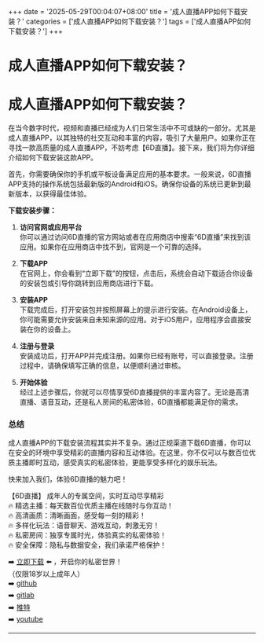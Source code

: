 +++
date = '2025-05-29T00:04:07+08:00'
title = '成人直播APP如何下载安装？'
categories = ['成人直播APP如何下载安装？']
tags = ['成人直播APP如何下载安装？']
+++

# 成人直播APP如何下载安装？

# 成人直播APP如何下载安装？

在当今数字时代，视频和直播已经成为人们日常生活中不可或缺的一部分。尤其是成人直播APP，以其独特的社交互动和丰富的内容，吸引了大量用户。如果你正在寻找一款高质量的成人直播APP，不妨考虑【6D直播】。接下来，我们将为你详细介绍如何下载安装这款APP。

首先，你需要确保你的手机或平板设备满足应用的基本要求。一般来说，6D直播APP支持的操作系统包括最新版的Android和iOS。确保你设备的系统已更新到最新版本，以获得最佳体验。

**下载安装步骤：**

1. **访问官网或应用平台**  
   你可以通过访问6D直播的官方网站或者在应用商店中搜索“6D直播”来找到该应用。如果你在应用商店中找不到，官网是一个可靠的选择。

2. **下载APP**  
   在官网上，你会看到“立即下载”的按钮，点击后，系统会自动下载适合你设备的安装包或引导你跳转到应用商店进行下载。

3. **安装APP**  
   下载完成后，打开安装包并按照屏幕上的提示进行安装。在Android设备上，你可能需要允许安装来自未知来源的应用。对于iOS用户，应用程序会直接安装在你的设备上。

4. **注册与登录**  
   安装成功后，打开APP并完成注册。如果你已经有账号，可以直接登录。注册过程中，请确保填写正确的信息，以便顺利通过审核。

5. **开始体验**  
   经过上述步骤后，你就可以尽情享受6D直播提供的丰富内容了。无论是高清直播、语音互动，还是私人房间的私密体验，6D直播都能满足你的需求。

### 总结

成人直播APP的下载安装流程其实并不复杂。通过正规渠道下载6D直播，你可以在安全的环境中享受精彩的直播内容和互动体验。在这里，你不仅可以与数百位优质主播即时互动，感受真实的私密体验，更能享受多样化的娱乐玩法。

快来加入我们，体验6D直播的魅力吧！

【6D直播】
成年人的专属空间，实时互动尽享精彩  
🔥 精选主播：每天数百位优质主播在线随时与你互动！  
🔥 高清画质：清晰画面，感受每一刻的精彩！  
🔥 多样化玩法：语音聊天、游戏互动，刺激无穷！  
🔥 私密房间：独享专属时光，体验真实的私密体验！  
🔥 安全保障：隐私与数据安全，我们承诺严格保护！  

➡️ [立即下载](https://down123.s3.ap-east-1.amazonaws.com/down/down.html?channelCode=blog) ⬅️ ，开启你的私密世界！  
（仅限18岁以上成年人）  
➡️ [github](https://aldult-live.github.io/)  
➡️ [gitlab](https://seo-09598d.gitlab.io/)  
➡️ [推特](https://x.com/wegame33)  
➡️ [youtube](https://www.youtube.com/@6Dlive)  

---
